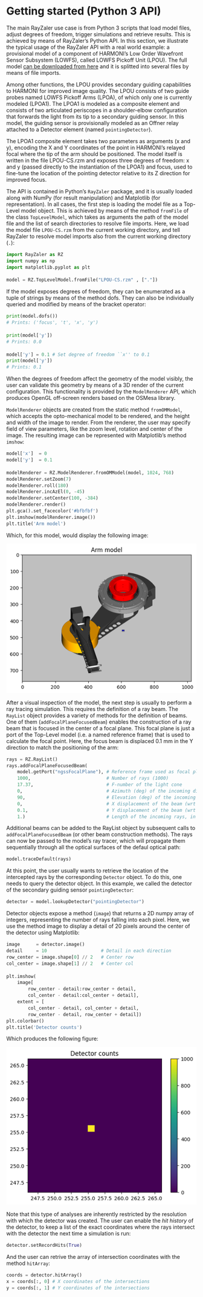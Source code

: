 # Getting started (Python 3 API)

The main RayZaler use case is from Python 3 scripts that load model files, adjust degrees of freedom, trigger simulations and retrieve results. This is achieved by means of RayZaler’s Python API. In this section, we illustrate the typical usage of the RayZaler API with a real world example: a provisional model of a component of HARMONI’s Low Order Wavefront Sensor Subsystem (LOWFS), called LOWFS Pickoff Unit (LPOU). The full model [can be downloaded from here](https://github.com/HARMONI-CAB/LPOU) and it is splitted into several files by means of file imports.

Among other functions, the LPOU provides secondary guiding capabilities to HARMONI for improved image quality. The LPOU consists of two guide probes named LOWFS Pickoff Arms (LPOA), of which only one is currently modeled
(LPOA1). The LPOA1 is modeled as a composite element and consists of two articulated periscopes in a shoulder-elbow
configuration that forwards the light from its tip to a secondary guiding sensor. In this model, the guiding sensor is
provisionally modeled as an Offner relay attached to a Detector element (named `pointingDetector`).

The LPOA1 composite element takes two parameters as arguments (x and y), encoding the X and Y coordinates of the
point in HARMONI’s relayed focal where the tip of the arm should be positioned. The model itself is written in the file
LPOU-CS.rzm and exposes three degrees of freedom: x and y (passed directly to the instantiation of the LPOA1) and focus,
used to fine-tune the location of the pointing detector relative to its Z direction for improved focus.

The API is contained in Python’s `RayZaler` package, and it is usually loaded along with NumPy (for result manipulation) and Matplotlib (for representation). In all cases, the first step is loading the model file as a Top-Level model object.
This is achieved by means of the method `fromFile` of the class `TopLevelModel`, which takes as arguments the path of the
model file and the list of search directories to resolve file imports. Here, we load the model file `LPOU-CS.rzm` from the current working directory, and tell RayZaler to resolve model imports also from the current working directory (`.`):

```python
import RayZaler as RZ
import numpy as np
import matplotlib.pyplot as plt

model = RZ.TopLevelModel.fromFile("LPOU-CS.rzm" , ["."])
```
If the model exposes degrees of freedom, they can be enumerated as a tuple of strings by means of the method dofs.
They can also be individually queried and modified by means of the bracket operator:

```python
print(model.dofs())
# Prints: ('focus', 't', 'x', 'y')

print(model['y'])
# Prints: 0.0

model['y'] = 0.1 # Set degree of freedom ``x'' to 0.1
print(model['y'])
# Prints: 0.1
```

When the degrees of freedom affect the geometry of the model visibly, the user can validate this geometry by means of a 3D render of the current configuration. This functionality is provided by the `ModelRenderer` API, which produces OpenGL off-screen renders based on the OSMesa library.

`ModelRenderer` objects are created from the static method `fromOMModel`, which accepts the opto-mechanical model
to be rendered, and the height and width of the image to render. From the renderer, the user may specify field of
view parameters, like the zoom level, rotation and center of the image. The resulting image can be represented with
Matplotlib’s method `imshow`:

```python
model['x']  = 0
model['y']  = 0.1

modelRenderer = RZ.ModelRenderer.fromOMModel(model, 1024, 768)
modelRenderer.setZoom(7)
modelRenderer.roll(180)
modelRenderer.incAzEl(0, -45)
modelRenderer.setCenter(100, -384)
modelRenderer.render()
plt.gca().set_facecolor('#bfbfbf')
plt.imshow(modelRenderer.image())
plt.title('Arm model')
```

Which, for this model, would display the following image:

![Arm model](armmodel.png)

After a visual inspection of the model, the next step is usually to perform a ray tracing simulation. This requires the definition of a ray beam. The `RayList` object provides a variety of methods for the definition of beams. One of them
(`addFocalPlaneFocusedBeam`) enables the construction of a ray beam that is focused in the center of a focal plane. This
focal plane is just a port of the Top-Level model (i.e. a named reference frame) that is used to calculate the focal point. Here, the focus beam is displaced 0.1 mm in the Y direction to match the positioning of the arm:

```python
rays = RZ.RayList()
rays.addFocalPlaneFocusedBeam(
    model.getPort("ngssFocalPlane"), # Reference frame used as focal plane
    1000,                            # Number of rays (1000)
    17.37,                           # F-number of the light cone
    0,                               # Azimuth (deg) of the incoming direction
    90,                              # Elevation (deg) of the incoming direction
    0,                               # X displacement of the beam (wrt focal plane)
    0.1,                             # Y displacement of the beam (wrt focal plane)
    1.)                              # Length of the incoming rays, in meters.
```

Additional beams can be added to the RayList object by subsequent calls to `addFocalPlaneFocusedBeam` (or other
beam construction methods). The rays can now be passed to the model’s ray tracer, which will propagate them sequentially through all the optical
surfaces of the defaul optical path:

```python
model.traceDefault(rays)
```

At this point, the user usually wants to retrieve the location of the intercepted rays by the corresponding `Detector` object. To do this, one needs to query the detector object. In this example, we called the detector of the secondary guiding sensor `pointingDetector`:

```python
detector = model.lookupDetector("pointingDetector")
```
Detector objects expose a method (`image`) that returns a 2D numpy array of integers, representing the number of rays
falling into each pixel. Here, we use the method image to display a detail of 20 pixels around the center of the detector using Matplotlib:

```python
image      = detector.image()
detail     = 10                    # Detail in each direction
row_center = image.shape[0] // 2   # Center row
col_center = image.shape[1] // 2   # Center col

plt.imshow(
    image[
        row_center - detail:row_center + detail,
        col_center - detail:col_center + detail],
    extent = [
        col_center - detail, col_center + detail,
        row_center - detail, row_center + detail])
plt.colorbar()
plt.title('Detector counts')
```

Which produces the following figure:

![Detector count plot](detectorCounts.png)

Note that this type of analyses are inherently restricted by the resolution with which the detector was created. The
user can enable the _hit history_ of the detector, to keep a list of the exact coordinates where the rays intersect with the detector the next time a simulation is run:

```python
detector.setRecordHits(True)
```

And the user can retrive the array of intersection coordinates with the method `hitArray`:

```python
coords = detector.hitArray()
x = coords[:, 0] # X coordinates of the intersections 
y = coords[:, 1] # Y coordinates of the intersections
```

